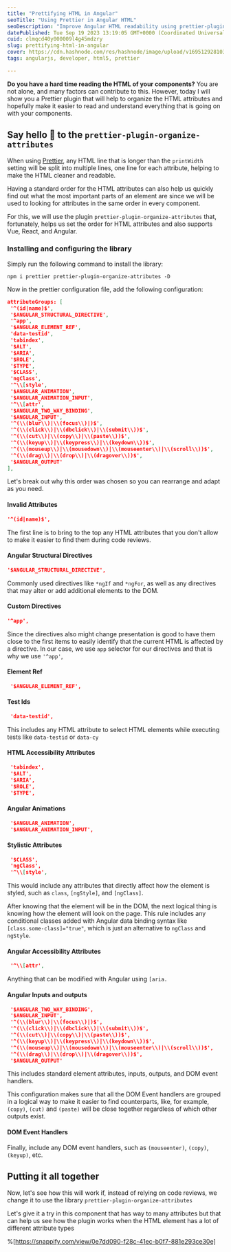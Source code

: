 ```yaml
---
title: "Prettifying HTML in Angular"
seoTitle: "Using Prettier in Angular HTML"
seoDescription: "Improve Angular HTML readability using prettier-plugin-organize-attributes; sort attributes, boost code reviews, supports Vue, React, Angular"
datePublished: Tue Sep 19 2023 13:19:05 GMT+0000 (Coordinated Universal Time)
cuid: clmqcd40y000009l4g45mdzry
slug: prettifying-html-in-angular
cover: https://cdn.hashnode.com/res/hashnode/image/upload/v1695129281030/74e435f3-44ec-4da6-8c9a-81929138bdc3.png
tags: angularjs, developer, html5, prettier

---
```


**Do you have a hard time reading the HTML of your components?** You are not alone, and many factors can contribute to this. However, today I will show you a Prettier plugin that will help to organize the HTML attributes and hopefully make it easier to read and understand everything that is going on with your components.

## Say hello 👋 to the `prettier-plugin-organize-attributes`

When using [Prettier](https://prettier.io/), any HTML line that is longer than the `printWidth` setting will be split into multiple lines, one line for each attribute, helping to make the HTML cleaner and readable.

Having a standard order for the HTML attributes can also help us quickly find out what the most important parts of an element are since we will be used to looking for attributes in the same order in every component.

For this, we will use the plugin `prettier-plugin-organize-attributes` that, fortunately, helps us set the order for HTML attributes and also supports Vue, React, and Angular.

### Installing and configuring the library

Simply run the following command to install the library:

```shell
npm i prettier prettier-plugin-organize-attributes -D
```

Now in the prettier configuration file, add the following configuration:

```json
attributeGroups: [  
 '^(id|name)$',  
 '$ANGULAR_STRUCTURAL_DIRECTIVE',  
 '^app', 
 '$ANGULAR_ELEMENT_REF',  
 'data-testid',  
 'tabindex',  
 '$ALT',  
 '$ARIA',  
 '$ROLE',  
 '$TYPE',  
 '$CLASS',  
 'ngClass',  
 '^\\[style',  
 '$ANGULAR_ANIMATION',  
 '$ANGULAR_ANIMATION_INPUT',  
 '^\\[attr',  
 '$ANGULAR_TWO_WAY_BINDING',  
 '$ANGULAR_INPUT',  
 '^(\\(blur\\)|\\(focus\\)|)$',  
 '^(\\(click\\)|\\(dbclick\\)|\\(submit\\))$',  
 '^(\\(cut\\)|\\(copy\\)|\\(paste\\))$',  
 '^(\\(keyup\\)|\\(keypress\\)|\\(keydown\\))$',  
 '^(\\(mouseup\\)|\\(mousedown\\)|\\(mouseenter\\)|\\(scroll\\))$',  
 '^(\\(drag\\)|\\(drop\\)|\\(dragover\\))$',  
 '$ANGULAR_OUTPUT'  
],
```

Let's break out why this order was chosen so you can rearrange and adapt as you need.

#### Invalid Attributes

```json
'^(id|name)$',
```

The first line is to bring to the top any HTML attributes that you don't allow to make it easier to find them during code reviews.

#### Angular Structural Directives

```JSON
'$ANGULAR_STRUCTURAL_DIRECTIVE',
```

Commonly used directives like `*ngIf` and `*ngFor`, as well as any directives that may alter or add additional elements to the DOM.

#### Custom Directives

```JSON
'^app',
```

Since the directives also might change presentation is good to have them close to the first items to easily identify that the current HTML is affected by a directive. In our case, we use `app` selector for our directives and that is why we use `'^app'`,

#### Element Ref

```JSON
 '$ANGULAR_ELEMENT_REF',
```

#### Test Ids

```json
 'data-testid',
```

This includes any HTML attribute to select HTML elements while executing tests like `data-testid` or `data-cy`

#### HTML Accessibility Attributes

```json
 'tabindex',  
 '$ALT',  
 '$ARIA',  
 '$ROLE',  
 '$TYPE',
```

#### Angular Animations

```json
 '$ANGULAR_ANIMATION',  
 '$ANGULAR_ANIMATION_INPUT',
```

#### Stylistic Attributes

```json
 '$CLASS',  
 'ngClass',  
 '^\\[style',
```

This would include any attributes that directly affect how the element is styled, such as `class`, `[ngStyle]`, and `[ngClass]`.

After knowing that the element will be in the DOM, the next logical thing is knowing how the element will look on the page. This rule includes any conditional classes added with Angular data binding syntax like `[class.some-class]="true"`, which is just an alternative to `ngClass` and `ngStyle`.

#### Angular Accessibility Attributes

```json
 '^\\[attr',
```

Anything that can be modified with Angular using `[aria.`

#### Angular Inputs and outputs

```json
 '$ANGULAR_TWO_WAY_BINDING',  
 '$ANGULAR_INPUT',
 '^(\\(blur\\)|\\(focus\\)|)$',  
 '^(\\(click\\)|\\(dbclick\\)|\\(submit\\))$',  
 '^(\\(cut\\)|\\(copy\\)|\\(paste\\))$',  
 '^(\\(keyup\\)|\\(keypress\\)|\\(keydown\\))$',  
 '^(\\(mouseup\\)|\\(mousedown\\)|\\(mouseenter\\)|\\(scroll\\))$',  
 '^(\\(drag\\)|\\(drop\\)|\\(dragover\\))$',  
 '$ANGULAR_OUTPUT'
```

This includes standard element attributes, inputs, outputs, and DOM event handlers.

This configuration makes sure that all the DOM Event handlers are grouped in a logical way to make it easier to find counterparts, like, for example, `(copy)`, `(cut)` and `(paste)` will be close together regardless of which other outputs exist.

#### DOM Event Handlers

Finally, include any DOM event handlers, such as `(mouseenter)`, `(copy)`, `(keyup)`, etc.

## Putting it all together

Now, let's see how this will work if, instead of relying on code reviews, we change it to use the library `prettier-plugin-organize-attributes`

Let's give it a try in this component that has way to many attributes but that can help us see how the plugin works when the HTML element has a lot of different attribute types

%[https://snappify.com/view/0e7dd090-f28c-41ec-b0f7-881e293ce30e]